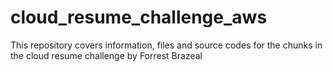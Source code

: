 # cloud_resume_challenge_aws
This repository covers information, files and source codes for the chunks in the cloud resume challenge by Forrest Brazeal

